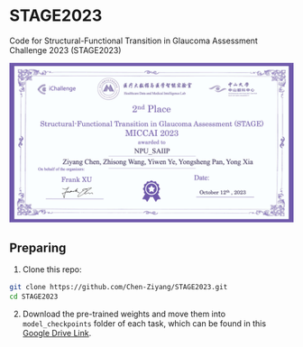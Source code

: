 # STAGE2023
Code for Structural-Functional Transition in Glaucoma Assessment Challenge 2023 (STAGE2023)
<p align="center">
    <img src="imgs/Award.jpeg"/> <br />
</p>

## Preparing
1. Clone this repo:

```bash
git clone https://github.com/Chen-Ziyang/STAGE2023.git
cd STAGE2023
```
2. Download the pre-trained weights and move them into `model_checkpoints` folder of each task,
   which can be found in this [Google Drive Link](https://drive.google.com/file/d/1vmMkYn_XBk_FQFJmYx6ZsoGtEfOClVpS/view?usp=drive_link).
    
